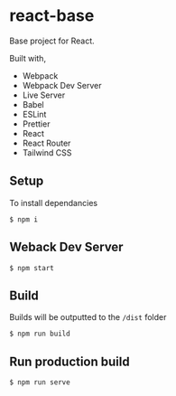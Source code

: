 # react-base

Base project for React.

Built with,
- Webpack
- Webpack Dev Server
- Live Server
- Babel
- ESLint
- Prettier
- React
- React Router
- Tailwind CSS

## Setup
To install dependancies
```
$ npm i
```

## Weback Dev Server
```
$ npm start
```

## Build
Builds will be outputted to the `/dist` folder
```
$ npm run build
```

## Run production build
```
$ npm run serve
```